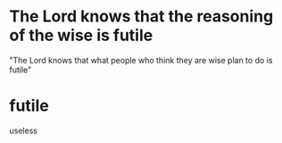 # The Lord knows that the reasoning of the wise is futile

"The Lord knows that what people who think they are wise plan to do is futile"

# futile

useless

